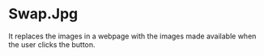 # Swap.Jpg
It replaces the images in a webpage with the images made available when the user clicks the button.
